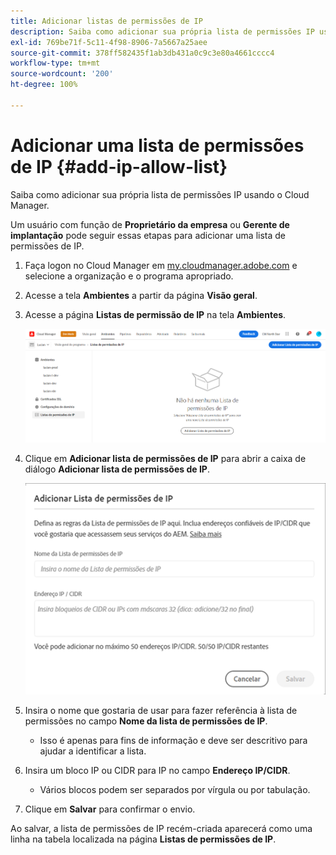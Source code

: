 ```yaml
---
title: Adicionar listas de permissões de IP
description: Saiba como adicionar sua própria lista de permissões IP usando o Cloud Manager.
exl-id: 769be71f-5c11-4f98-8906-7a5667a25aee
source-git-commit: 378ff582435f1ab3db431a0c9c3e80a4661cccc4
workflow-type: tm+mt
source-wordcount: '200'
ht-degree: 100%

---
```



# Adicionar uma lista de permissões de IP {#add-ip-allow-list}

Saiba como adicionar sua própria lista de permissões IP usando o Cloud Manager.

Um usuário com função de **Proprietário da empresa** ou **Gerente de implantação** pode seguir essas etapas para adicionar uma lista de permissões de IP.

1. Faça logon no Cloud Manager em [my.cloudmanager.adobe.com](https://my.cloudmanager.adobe.com/) e selecione a organização e o programa apropriado.

1. Acesse a tela **Ambientes** a partir da página **Visão geral**.

1. Acesse a página **Listas de permissão de IP** na tela **Ambientes**.

   ![Opção de listas de permissões de IP no painel lateral](/help/implementing/cloud-manager/assets/ip-allow-list/ip-allow-list-create.png)

1. Clique em **Adicionar lista de permissões de IP** para abrir a caixa de diálogo **Adicionar lista de permissões de IP**.

   ![A caixa de diálogo Adicionar lista de permissões de IP](/help/implementing/cloud-manager/assets/ip-allow-list/ip-allow-list-create02.png)

1. Insira o nome que gostaria de usar para fazer referência à lista de permissões no campo **Nome da lista de permissões de IP**.

   * Isso é apenas para fins de informação e deve ser descritivo para ajudar a identificar a lista.

1. Insira um bloco IP ou CIDR para IP no campo **Endereço IP/CIDR**.

   * Vários blocos podem ser separados por vírgula ou por tabulação.

1. Clique em **Salvar** para confirmar o envio.

Ao salvar, a lista de permissões de IP recém-criada aparecerá como uma linha na tabela localizada na página **Listas de permissões de IP**.
